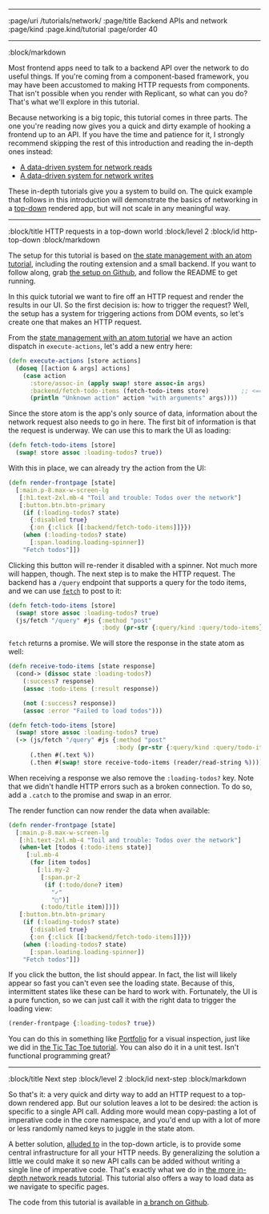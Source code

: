 --------------------------------------------------------------------------------
:page/uri /tutorials/network/
:page/title Backend APIs and network
:page/kind :page.kind/tutorial
:page/order 40

--------------------------------------------------------------------------------
:block/markdown

Most frontend apps need to talk to a backend API over the network to do useful
things. If you're coming from a component-based framework, you may have been
accustomed to making HTTP requests from components. That isn't possible when you
render with Replicant, so what can you do? That's what we'll explore in this
tutorial.

Because networking is a big topic, this tutorial comes in three parts. The one
you're reading now gives you a quick and dirty example of hooking a frontend up
to an API. If you have the time and patience for it, I strongly recommend
skipping the rest of this introduction and reading the in-depth ones instead:

- [A data-driven system for network reads](/tutorials/network-reads/)
- [A data-driven system for network writes](/tutorials/network-writes/)

These in-depth tutorials give you a system to build on. The quick example
that follows in this introduction will demonstrate the basics of networking in a
[top-down](/top-down/) rendered app, but will not scale in any meaningful way.

--------------------------------------------------------------------------------
:block/title HTTP requests in a top-down world
:block/level 2
:block/id http-top-down
:block/markdown

The setup for this tutorial is based on [the state management with an atom
tutorial](/tutorials/state-atom/), including the routing extension and a small
backend. If you want to follow along, grab [the setup on
Github](https://github.com/cjohansen/replicant-networking/tree/setup), and
follow the README to get running.

In this quick tutorial we want to fire off an HTTP request and render the
results in our UI. So the first decision is: how to trigger the request? Well,
the setup has a system for triggering actions from DOM events, so let's create
one that makes an HTTP request.

From the [state management with an atom tutorial](/tutorials/state-atom/) we
have an action dispatch in `execute-actions`, let's add a new entry here:

```clj
(defn execute-actions [store actions]
  (doseq [[action & args] actions]
    (case action
      :store/assoc-in (apply swap! store assoc-in args)
      :backend/fetch-todo-items (fetch-todo-items store)         ;; <==
      (println "Unknown action" action "with arguments" args))))
```

Since the store atom is the app's only source of data, information about the
network request also needs to go in here. The first bit of information is that
the request is underway. We can use this to mark the UI as loading:

```clj
(defn fetch-todo-items [store]
  (swap! store assoc :loading-todos? true))
```

With this in place, we can already try the action from the UI:

```clj
(defn render-frontpage [state]
  [:main.p-8.max-w-screen-lg
   [:h1.text-2xl.mb-4 "Toil and trouble: Todos over the network"]
   [:button.btn.btn-primary
    (if (:loading-todos? state)
      {:disabled true}
      {:on {:click [[:backend/fetch-todo-items]]}})
    (when (:loading-todos? state)
      [:span.loading.loading-spinner])
    "Fetch todos"]])
```

Clicking this button will re-render it disabled with a spinner. Not much more
will happen, though. The next step is to make the HTTP request. The backend has
a `/query` endpoint that supports a query for the todo items, and we can use
[`fetch`](https://developer.mozilla.org/en-US/docs/Web/API/Fetch_API/Using_Fetch)
to post to it:

```clj
(defn fetch-todo-items [store]
  (swap! store assoc :loading-todos? true)
  (js/fetch "/query" #js {:method "post"
                          :body (pr-str {:query/kind :query/todo-items})}))
```

`fetch` returns a promise. We will store the response in the state atom as well:

```clj
(defn receive-todo-items [state response]
  (cond-> (dissoc state :loading-todos?)
    (:success? response)
    (assoc :todo-items (:result response))

    (not (:success? response))
    (assoc :error "Failed to load todos")))

(defn fetch-todo-items [store]
  (swap! store assoc :loading-todos? true)
  (-> (js/fetch "/query" #js {:method "post"
                              :body (pr-str {:query/kind :query/todo-items})})
      (.then #(.text %))
      (.then #(swap! store receive-todo-items (reader/read-string %)))))
```

When receiving a response we also remove the `:loading-todos?` key. Note that we
didn't handle HTTP errors such as a broken connection. To do so, add a `.catch`
to the promise and swap in an error.

The render function can now render the data when available:

```clj
(defn render-frontpage [state]
  [:main.p-8.max-w-screen-lg
   [:h1.text-2xl.mb-4 "Toil and trouble: Todos over the network"]
   (when-let [todos (:todo-items state)]
     [:ul.mb-4
      (for [item todos]
        [:li.my-2
         [:span.pr-2
          (if (:todo/done? item)
            "✓"
            "▢")]
         (:todo/title item)])])
   [:button.btn.btn-primary
    (if (:loading-todos? state)
      {:disabled true}
      {:on {:click [[:backend/fetch-todo-items]]}})
    (when (:loading-todos? state)
      [:span.loading.loading-spinner])
    "Fetch todos"]])
```

If you click the button, the list should appear. In fact, the list will likely
appear so fast you can't even see the loading state. Because of this,
intermittent states like these can be hard to work with. Fortunately, the UI is
a pure function, so we can just call it with the right data to trigger the
loading view:

```clj
(render-frontpage {:loading-todos? true})
```

You can do this in something like
[Portfolio](https://github.com/cjohansen/portfolio) for a visual inspection,
just like we did in [the Tic Tac Toe tutorial](/tutorials/tic-tac-toe/). You can
also do it in a unit test. Isn't functional programming great?

--------------------------------------------------------------------------------
:block/title Next step
:block/level 2
:block/id next-step
:block/markdown

So that's it: a very quick and dirty way to add an HTTP request to a top-down
rendered app. But our solution leaves a lot to be desired: the action is
specific to a single API call. Adding more would mean copy-pasting a lot of
imperative code in the core namespace, and you'd end up with a lot of more or
less randomly named keys to juggle in the state atom.

A better solution, [alluded to](/top-down/#system-design) in the top-down
article, is to provide some central infrastructure for all your HTTP needs. By
generalizing the solution a little we could make it so new API calls can be
added without writing a single line of imperative code. That's exactly what we
do in [the more in-depth network reads tutorial](/tutorials/network-reads/).
This tutorial also offers a way to load data as we navigate to specific pages.

The code from this tutorial is available in [a branch on
Github](https://github.com/cjohansen/replicant-networking/tree/quick-and-dirty).

